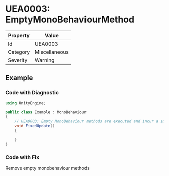 # UEA0003: EmptyMonoBehaviourMethod

| Property | Value         |
| -------- | ------------- |
| Id       | UEA0003       |
| Category | Miscellaneous |
| Severity | Warning       |

## Example

### Code with Diagnostic

```csharp
using UnityEngine;

public class Example : MonoBehaviour
{
	// UEA0003: Empty MonoBehaviour methods are executed and incur a small overhead
	void FixedUpdate()
	{

	}
}
```

### Code with Fix

Remove empty monobehaviour methods

```csharp

```